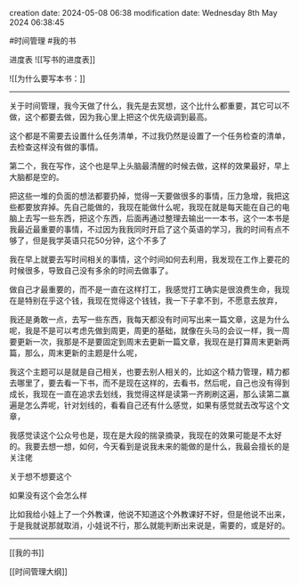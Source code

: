 
creation date: 2024-05-08 06:38 
modification date: Wednesday 8th May 2024 06:38:45

#时间管理  #我的书 

进度表
![[写书的进度表]]

![[为什么要写本书：]]

---
关于时间管理，我今天做了什么，我先是去冥想，这个比什么都重要，其它可以不做，这个都要去做，因为我心里上把这个优先级调到最高。

这个都是不需要去设置什么任务清单，不过我仍然是设置了一个任务检查的清单，去检查这样没有做的事情。

第二个，我在写作，这个也是早上头脑最清醒的时候去做，这样的效果最好，早上大脑都是空的。

把这些一堆的负面的想法都要扔掉，觉得一天要做很多的事情，压力急增，我把这些都要放弃掉。先自己能做的，我现在能做什么呢，我现在就是每天能在自己的电脑上去写一些东西，把这个东西，后面再通过整理去输出一一本书，这个一本书是我最近最重要的事情，不过因为我我同时开启了这个英语的学习，我的时间有点不够了，但是我学英语只花50分钟，这个不多了

我在早上就要去写时间相关的事情，这个时间如何去利用，我发现在工作上要花的时候很多，导致自己没有多余的时间去做事了。

做自己才最重要的，而不是一直在这样打工，我感觉打工确实是很浪费生命，我现在是特别在乎这个钱，我现在觉得这个钱钱，我一下子拿不到，不愿意去放弃，

我还是勇敢一点，去写一些东西，我每天都没有时间写出来一篇文章，这是为什么呢，我是不是可以考虑先做到周更，周更的基础，就像在头马的会议一样，我一周要更新一次，我那是不是要固定到周末去更新一篇文章，我现在是打算周末更新两篇，那么，周末更新的主题是什么呢，

我这个主题可以是就是自己相关，也要去别人相关的，比如这个精力管理，精力都去哪里了，要去看一下书，而不是现在这样的，去看书，然后呢，自己也没有得到成长，我现在一直在追求去划线，我觉得这样是读第一齐刷刷这遍，那么读第二赢遍是怎么弄呢，针对划线的，看看自己还有什么感觉，如果有感觉就去改写这个文章，

我感觉读这个公众号也是，现在是大段的揣录摘录，我现在的效果可能是不太好的。我要去想一想，如何，今天看到是说我未来的能做的是什么，我最会擅长的是关注佬

关于想不想要这个

如果没有这个会怎么样

比如我给小娃上了一个外教课，他说不知道这个外教课好不好，但是他说不出来，于是我就说那就取消，小娃说不行，那么就能判断出来说是，需要的，或是好的。


---

[[我的书]]

[[时间管理大纲]]
